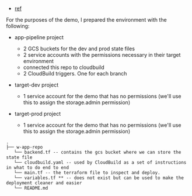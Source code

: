 - [ref](https://github.com/athlony2k/deployment-example)

For the purposes of the demo, I prepared the environment with the following:
- app-pipeline project
	- 2 GCS buckets for the dev and prod state files
	- 2 service accounts with the permissions necessary in their target environment
	- connected this repo to cloudbuild
	- 2 CloudBuild triggers. One for each branch

- target-dev project
	- 1 service account for the demo that has no permissions (we'll use this to assign the storage.admin permission)

- target-prod project
	- 1 service account for the demo that has no permissions (we'll use this to assign the storage.admin permission)

```
.
├── w-app-repo
   └── backend.tf -- contains the gcs bucket where we can store the state file
   └── cloudbuild.yaml -- used by CloudBuild as a set of instructions in what to do end to end
   └── main.tf -- the terraform file to inspect and deploy.
   └── variables.tf ** -- does not exist but can be used to make the deployment cleaner and easier
   └── README.md

```
